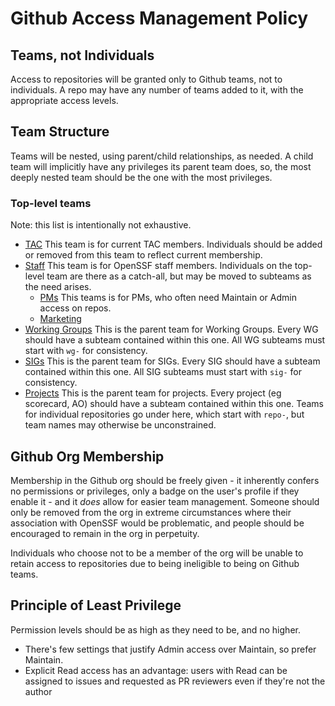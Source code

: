 # Github Access Management Policy

## Teams, not Individuals

Access to repositories will be granted only to Github teams, not to individuals. A repo may have any number of teams added to it, with the appropriate access levels.

## Team Structure

Teams will be nested, using parent/child relationships, as needed. A child team will implicitly have any privileges its parent team does, so, the most deeply nested team should be the one with the most privileges.

### Top-level teams

Note: this list is intentionally not exhaustive.

 - [TAC](https://github.com/orgs/ossf/teams/tac)
    This team is for current TAC members. Individuals should be added or removed from this team to reflect current membership.
 - [Staff](https://github.com/orgs/ossf/teams/staff)
    This team is for OpenSSF staff members. Individuals on the top-level team are there as a catch-all, but may be moved to subteams as the need arises.
    - [PMs](https://github.com/orgs/ossf/teams/pms)
      This teams is for PMs, who often need Maintain or Admin access on repos.
    - [Marketing](https://github.com/orgs/ossf/teams/marketing)
 - [Working Groups](https://github.com/orgs/ossf/teams/working-groups)
    This is the parent team for Working Groups. Every WG should have a subteam contained within this one. All WG subteams must start with `wg-` for consistency.
 - [SIGs](https://github.com/orgs/ossf/teams/sigs)
    This is the parent team for SIGs. Every SIG should have a subteam contained within this one. All SIG subteams must start with `sig-` for consistency.
 - [Projects](https://github.com/orgs/ossf/teams/projects)
    This is the parent team for projects. Every project (eg scorecard, AO) should have a subteam contained within this one.
    Teams for individual repositories go under here, which start with `repo-`, but team names may otherwise be unconstrained.

 ## Github Org Membership

 Membership in the Github org should be freely given - it inherently confers no permissions or privileges, only a badge on the user's profile if they enable it - and it _does_ allow for easier team management. Someone should only be removed from the org in extreme circumstances where their association with OpenSSF would be problematic, and people should be encouraged to remain in the org in perpetuity.

 Individuals who choose not to be a member of the org will be unable to retain access to repositories due to being ineligible to being on Github teams.

 ## Principle of Least Privilege

 Permission levels should be as high as they need to be, and no higher.

  - There's few settings that justify Admin access over Maintain, so prefer Maintain.
  - Explicit Read access has an advantage: users with Read can be assigned to issues and requested as PR reviewers even if they're not the author
